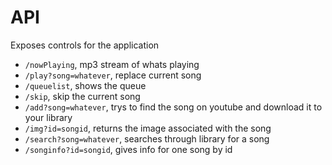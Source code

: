 # API 
Exposes controls for the application 

- `/nowPlaying`, mp3 stream of whats playing
- `/play?song=whatever`, replace current song
- `/queuelist`, shows the queue
- `/skip`, skip the current song
- `/add?song=whatever`, trys to find the song on youtube and download it to your library
- `/img?id=songid`, returns the image associated with the song
- `/search?song=whatever`, searches through library for a song
- `/songinfo?id=songid`, gives info for one song by id

